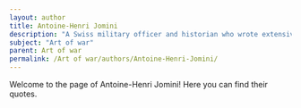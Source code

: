 ```yaml
---
layout: author
title: Antoine-Henri Jomini
description: "A Swiss military officer and historian who wrote extensively on military strategy and tactics in 'Summary of the Art of War', which mirrors ideas found in 'The Art of War'."
subject: "Art of war"
parent: Art of war
permalink: /Art of war/authors/Antoine-Henri-Jomini/
---
```


Welcome to the page of Antoine-Henri Jomini! Here you can find their quotes.
